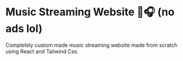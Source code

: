 # Music Streaming Website 🎵🎧 (no ads lol)

Completely custom made music streaming website made from scratch using React and Tailwind Css.
